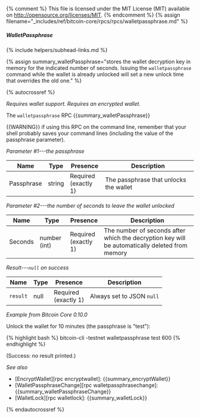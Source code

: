 {% comment %}
This file is licensed under the MIT License (MIT) available on
http://opensource.org/licenses/MIT.
{% endcomment %}
{% assign filename="_includes/ref/bitcoin-core/rpcs/rpcs/walletpassphrase.md" %}

##### WalletPassphrase
{% include helpers/subhead-links.md %}

{% assign summary_walletPassphrase="stores the wallet decryption key in memory for the indicated number of seconds. Issuing the `walletpassphrase` command while the wallet is already unlocked will set a new unlock time that overrides the old one." %}

{% autocrossref %}

*Requires wallet support. Requires an encrypted wallet.*

The `walletpassphrase` RPC {{summary_walletPassphrase}}

{{WARNING}} if using this RPC on the command line, remember
that your shell probably saves your command lines (including the
value of the passphrase parameter).

*Parameter #1---the passphrase*

| Name               | Type            | Presence                    | Description
|--------------------|-----------------|-----------------------------|---------------
| Passphrase         | string          | Required<br>(exactly 1)     | The passphrase that unlocks the wallet

*Parameter #2---the number of seconds to leave the wallet unlocked*

| Name               | Type            | Presence                    | Description
|--------------------|-----------------|-----------------------------|---------------
| Seconds            | number (int)    | Required<br>(exactly 1)     | The number of seconds after which the decryption key will be automatically deleted from memory

*Result---`null` on success*

| Name               | Type            | Presence                    | Description
|--------------------|-----------------|-----------------------------|---------------
| `result`           | null            | Required<br>(exactly 1)     | Always set to JSON `null`

*Example from Bitcoin Core 0.10.0*

Unlock the wallet for 10 minutes (the passphrase is "test"):

{% highlight bash %}
bitcoin-cli -testnet walletpassphrase test 600
{% endhighlight %}

(Success: no result printed.)

*See also*

* [EncryptWallet][rpc encryptwallet]: {{summary_encryptWallet}}
* [WalletPassphraseChange][rpc walletpassphrasechange]: {{summary_walletPassphraseChange}}
* [WalletLock][rpc walletlock]: {{summary_walletLock}}

{% endautocrossref %}
